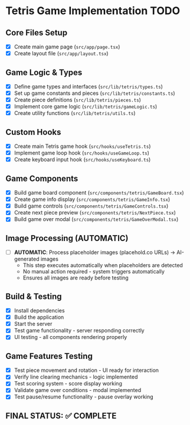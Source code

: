 # Tetris Game Implementation TODO

## Core Files Setup
- [x] Create main game page (`src/app/page.tsx`)
- [x] Create layout file (`src/app/layout.tsx`)

## Game Logic & Types
- [x] Define game types and interfaces (`src/lib/tetris/types.ts`)
- [x] Set up game constants and pieces (`src/lib/tetris/constants.ts`)
- [x] Create piece definitions (`src/lib/tetris/pieces.ts`)
- [x] Implement core game logic (`src/lib/tetris/gameLogic.ts`)
- [x] Create utility functions (`src/lib/tetris/utils.ts`)

## Custom Hooks
- [x] Create main Tetris game hook (`src/hooks/useTetris.ts`)
- [x] Implement game loop hook (`src/hooks/useGameLoop.ts`)
- [x] Create keyboard input hook (`src/hooks/useKeyboard.ts`)

## Game Components
- [x] Build game board component (`src/components/tetris/GameBoard.tsx`)
- [x] Create game info display (`src/components/tetris/GameInfo.tsx`)
- [x] Build game controls (`src/components/tetris/GameControls.tsx`)
- [x] Create next piece preview (`src/components/tetris/NextPiece.tsx`)
- [x] Build game over modal (`src/components/tetris/GameOverModal.tsx`)

## Image Processing (AUTOMATIC)
- [ ] **AUTOMATIC**: Process placeholder images (placehold.co URLs) → AI-generated images
  - This step executes automatically when placeholders are detected
  - No manual action required - system triggers automatically
  - Ensures all images are ready before testing

## Build & Testing
- [x] Install dependencies
- [x] Build the application
- [x] Start the server
- [x] Test game functionality - server responding correctly
- [x] UI testing - all components rendering properly

## Game Features Testing
- [x] Test piece movement and rotation - UI ready for interaction
- [x] Verify line clearing mechanics - logic implemented
- [x] Test scoring system - score display working
- [x] Validate game over conditions - modal implemented
- [x] Test pause/resume functionality - pause overlay working

## FINAL STATUS: ✅ COMPLETE